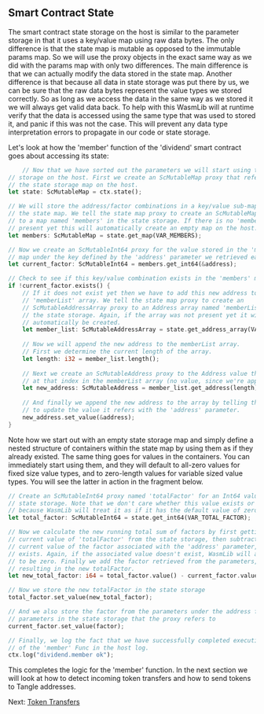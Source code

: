 ## Smart Contract State

The smart contract state storage on the host is similar to the parameter storage
in that it uses a key/value map using raw data bytes. The only difference is
that the state map is mutable as opposed to the immutable params map. So we will
use the proxy objects in the exact same way as we did with the params map with
only two differences. The main difference is that we can actually modify the
data stored in the state map. Another difference is that because all data in
state storage was put there by us, we can be sure that the raw data bytes
represent the value types we stored correctly. So as long as we access the data
in the same way as we stored it we will always get valid data back. To help with
this WasmLib will at runtime verify that the data is accessed using the same
type that was used to stored it, and panic if this was not the case. This will
prevent any data type interpretation errors to propagate in our code or state
storage.

Let's look at how the 'member' function of the 'dividend' smart contract goes
about accessing its state:

```rust
    // Now that we have sorted out the parameters we will start using the state
// storage on the host. First we create an ScMutableMap proxy that refers to
// the state storage map on the host.
let state: ScMutableMap = ctx.state();

// We will store the address/factor combinations in a key/value sub-map inside
// the state map. We tell the state map proxy to create an ScMutableMap proxy
// to a map named 'members' in the state storage. If there is no 'members' map
// present yet this will automatically create an empty map on the host.
let members: ScMutableMap = state.get_map(VAR_MEMBERS);

// Now we create an ScMutableInt64 proxy for the value stored in the 'members'
// map under the key defined by the 'address' parameter we retrieved earlier.
let current_factor: ScMutableInt64 = members.get_int64(&address);

// Check to see if this key/value combination exists in the 'members' map
if !current_factor.exists() {
    // If it does not exist yet then we have to add this new address to the
    // 'memberList' array. We tell the state map proxy to create an
    // ScMutableAddressArray proxy to an Address array named 'memberList' in
    // the state storage. Again, if the array was not present yet it will
    // automatically be created.
    let member_list: ScMutableAddressArray = state.get_address_array(VAR_MEMBER_LIST);
    
    // Now we will append the new address to the memberList array.
    // First we determine the current length of the array.
    let length: i32 = member_list.length();
    
    // Next we create an ScMutableAddress proxy to the Address value that lives
    // at that index in the memberList array (no value, since we're appending).
    let new_address: ScMutableAddress = member_list.get_address(length);
    
    // And finally we append the new address to the array by telling the proxy
    // to update the value it refers with the 'address' parameter.
    new_address.set_value(&address);
}
```

Note how we start out with an empty state storage map and simply define a 
nested structure of containers within the state map by using them as if they 
already existed. The same thing goes for values in the containers. You can 
immediately start using them, and they will default to all-zero values for 
fixed size value types, and to zero-length values for variable sized value 
types. You will see the latter in action in the fragment below.

```rust
// Create an ScMutableInt64 proxy named 'totalFactor' for an Int64 value in
// state storage. Note that we don't care whether this value exists or not,
// because WasmLib will treat it as if it has the default value of zero.
let total_factor: ScMutableInt64 = state.get_int64(VAR_TOTAL_FACTOR);

// Now we calculate the new running total sum of factors by first getting the
// current value of 'totalFactor' from the state storage, then subtracting the
// current value of the factor associated with the 'address' parameter, if any
// exists. Again, if the associated value doesn't exist, WasmLib will assume it
// to be zero. Finally we add the factor retrieved from the parameters,
// resulting in the new totalFactor.
let new_total_factor: i64 = total_factor.value() - current_factor.value() + factor;

// Now we store the new totalFactor in the state storage
total_factor.set_value(new_total_factor);

// And we also store the factor from the parameters under the address from the
// parameters in the state storage that the proxy refers to
current_factor.set_value(factor);

// Finally, we log the fact that we have successfully completed execution
// of the 'member' Func in the host log.
ctx.log("dividend.member ok");
```

This completes the logic for the 'member' function. In the next section we will
look at how to detect incoming token transfers and how to send tokens to Tangle
addresses.

Next: [Token Transfers](Transfers.md)
